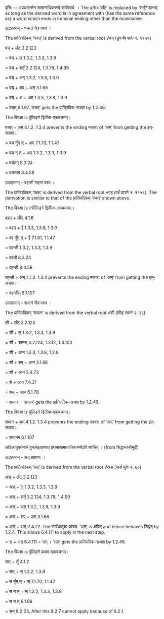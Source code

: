 




वृत्तिः --ः अप्रथमान्‍तेन सामानाधिकरण्ये सतीत्यर्थ: । The affix ‘लँट्’ is replaced by ‘शतृँ’/'शानच्’ as long as the derived word is in agreement with (has the same reference as) a word which ends in nominal ending other than the nominative.


उदाहरणम् – पचन्‍तं चैत्रं पश्‍य ।


The प्रातिपदिकम् ‘पचत्’ is derived from the verbal root √पच् (डुपचँष् पाके १. ११५१)

पच् + लँट् 3.2.123

= पच् + ल् 1.3.2, 1.3.3, 1.3.9

= पच् + शतृँ 3.2.124, 1.3.78, 1.4.99

= पच् + अत् 1.3.2, 1.3.8, 1.3.9

= पच् + शप् + अत् 3.1.68

= पच् + अ + अत् 1.3.3, 1.3.8, 1.3.9

= पचत् 6.1.97. ‘पचत्’ gets the प्रातिपदिक-सञ्ज्ञा by 1.2.46.


The विवक्षा is पुंलिङ्गे द्वितीया-एकवचनम्।

पचत् + अम् 4.1.2. 1.3.4 prevents the ending मकार: of ‘अम्’ from getting the इत्-सञ्ज्ञा।

= पच नुँम् त् + अम् 7.1.70, 1.1.47

= पच न् त् + अम् 1.3.2, 1.3.3, 1.3.9

= पचंतम् 8.3.24

= पचन्तम् 8.4.58


उदाहरणम् – वहन्तीं गङ्गां पश्‍य ।


The प्रातिपदिकम् ‘वहत्’ is derived from the verbal root √वह् (वहँ प्रापणे १. ११५९). The derivation is similar to that of the प्रातिपदिकम् ‘पचत्’ shown above.


The विवक्षा is स्त्रीलिङ्गे द्वितीया-एकवचनम्।

वहत् + ङीप् 4.1.6

= वहत् + ई 1.3.3, 1.3.8, 1.3.9

= वह नुँम् त् + ई 7.1.81, 1.1.47

= वहन्ती 1.3.2, 1.3.3, 1.3.9

= वहंती 8.3.24

= वहन्ती 8.4.58

वहन्ती + अम् 4.1.2. 1.3.4 prevents the ending मकार: of ‘अम्’ from getting the इत्-सञ्ज्ञा।

= वहन्तीम् 6.1.107


उदाहरणम् – शयानं चैत्रं पश्‍य ।


The प्रातिपदिकम् ‘शयान’ is derived from the verbal root √शी (शीङ् स्वप्ने २. २६)

शी + लँट् 3.2.123

= शी + ल् 1.3.2, 1.3.3, 1.3.9

= शी + शानच् 3.2.124, 1.3.12, 1.4.100

= शी + आन 1.3.3, 1.3.8, 1.3.9

= शी + शप् + आन 3.1.68

= शी + आन 2.4.72

= शे + आन 7.4.21

= शय् + आन 6.1.78

= शयान । ‘शयान’ gets the प्रातिपदिक-सञ्ज्ञा by 1.2.46.


The विवक्षा is पुंलिङ्गे द्वितीया-एकवचनम्।

शयान + अम् 4.1.2. 1.3.4 prevents the ending मकार: of ‘अम्’ from getting the इत्-सञ्ज्ञा।

= शयानम् 6.1.107


लडित्‍यनुवर्तमाने पुनर्लड्ग्रहणात् प्रथमासामानाधिकरण्‍येऽपि क्‍वचित् । (from सिद्धान्तकौमुदी)


उदाहरणम् – सन् ब्राह्मण: ।


The प्रातिपदिकम् ‘सत्’ is derived from the verbal root √अस् (असँ भुवि २. ६०)

अस् + लँट् 3.2.123

= अस् + ल् 1.3.2, 1.3.3, 1.3.9

= अस् + शतृँ 3.2.124, 1.3.78, 1.4.99

= अस् + अत् 1.3.2, 1.3.8, 1.3.9

= अस् + शप् + अत् 3.1.68

= अस् + अत् 2.4.72. The सार्वधातुक-प्रत्यय: ‘अत्’ is अपित् and hence behaves ङिद्वत् by 1.2.4. This allows 6.4.111 to apply in the next step.

= स् + अत् 6.4.111 = सत् । ‘सत्’ gets the प्रातिपदिक-सञ्ज्ञा by 1.2.46.


The विवक्षा is पुंलिङ्गे प्रथमा-एकवचनम्।

सत् + सुँ 4.1.2

= सत् + स् 1.3.2, 1.3.9

= स नुँम् त् + स् 7.1.70, 1.1.47

= स न् त् + स् 1.3.2, 1.3.3, 1.3.9

= स न् त् 6.1.68

= सन् 8.2.23. After this 8.2.7 cannot apply because of 8.2.1.

